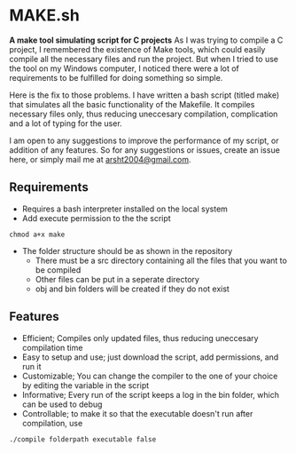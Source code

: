 # MAKE.sh
**A make tool simulating script for C projects**
As I was trying to compile a C project, I remembered the existence of Make tools, which could easily compile all the necessary files and run the project. But when I tried to use the tool on my Windows computer, I noticed there were a lot of requirements to be fulfilled for doing something so simple.

Here is the fix to those problems. I have written a bash script (titled make) that simulates all the basic functionality of the Makefile. It compiles necessary files only, thus reducing uneccesary compilation, complication and a lot of typing for the user.

I am open to any suggestions to improve the performance of my script, or addition of any features. So for any suggestions or issues, create an issue here, or simply mail me at arsht2004@gmail.com.

## Requirements
- Requires a bash interpreter installed on the local system
- Add execute permission to the the script
```
chmod a+x make
```
- The folder structure should be as shown in the repository
    - There must be a src directory containing all the files that you want to be compiled
    - Other files can be put in a seperate directory
    - obj and bin folders will be created if they do not exist

## Features 
- Efficient; Compiles only updated files, thus reducing uneccesary compilation time
- Easy to setup and use; just download the script, add permissions, and run it
- Customizable; You can change the compiler to the one of your choice by editing the variable in the script
- Informative; Every run of the script keeps a log in the bin folder, which can be used to debug
- Controllable; to make it so that the executable doesn't run after compilation, use
```
./compile folderpath executable false
```
